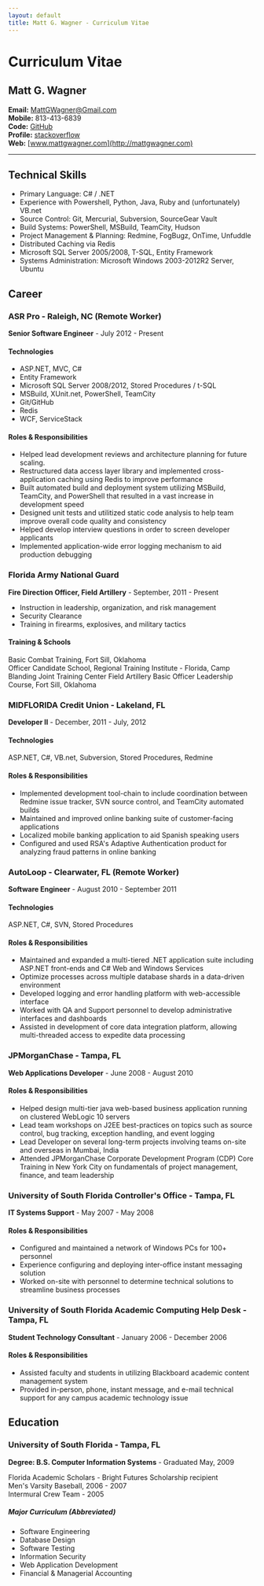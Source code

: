 ```yaml
---
layout: default
title: Matt G. Wagner - Curriculum Vitae
---
```


# Curriculum Vitae

## Matt G. Wagner

**Email:** [MattGWagner@Gmail.com](mailto:MattGWagner@Gmail.com)  
**Mobile:** 813-413-6839  
**Code:** [GitHub](http://github.com/mattgwagner)  
**Profile:** [stackoverflow](http://careers.stackoverflow.com/mattgwagner)  
**Web:** [www.mattgwagner.com](http://mattgwagner.com)  

----------

## Technical Skills

* Primary Language: C# / .NET
* Experience with Powershell, Python, Java, Ruby and (unfortunately) VB.net  
* Source Control: Git, Mercurial, Subversion, SourceGear Vault  
* Build Systems: PowerShell, MSBuild, TeamCity, Hudson  
* Project Management & Planning: Redmine, FogBugz, OnTime, Unfuddle  
* Distributed Caching via Redis  
* Microsoft SQL Server 2005/2008, T-SQL, Entity Framework  
* Systems Administration: Microsoft Windows 2003-2012R2 Server, Ubuntu

## Career

### ASR Pro - Raleigh, NC (Remote Worker)
**Senior Software Engineer** - July 2012 - Present

#### Technologies

* ASP.NET, MVC, C#
* Entity Framework  
* Microsoft SQL Server 2008/2012, Stored Procedures / t-SQL
* MSBuild, XUnit.net, PowerShell, TeamCity
* Git/GitHub
* Redis
* WCF, ServiceStack

#### Roles & Responsibilities

* Helped lead development reviews and architecture planning for future scaling.
* Restructured data access layer library and implemented cross-application caching using Redis to improve performance
* Built automated build and deployment system utilizing MSBuild, TeamCity, and PowerShell that resulted in a vast increase in development speed
* Designed unit tests and utilitized static code analysis to help team improve overall code quality and consistency
* Helped develop interview questions in order to screen developer applicants
* Implemented application-wide error logging mechanism to aid production debugging

### Florida Army National Guard 
**Fire Direction Officer, Field Artillery** - September, 2011 - Present  

* Instruction in leadership, organization, and risk management  
* Security Clearance
* Training in firearms, explosives, and military tactics  

#### Training & Schools 
Basic Combat Training, Fort Sill, Oklahoma  
Officer Candidate School, Regional Training Institute - Florida, Camp Blanding Joint Training Center
Field Artillery Basic Officer Leadership Course, Fort Sill, Oklahoma

### MIDFLORIDA Credit Union - Lakeland, FL  
**Developer II** - December, 2011 - July, 2012  

#### Technologies

ASP.NET, C#, VB.net, Subversion, Stored Procedures, Redmine

#### Roles & Responsibilities

* Implemented development tool-chain to include coordination between Redmine issue tracker, SVN source control, and TeamCity automated builds  
* Maintained and improved online banking suite of customer-facing applications
* Localized mobile banking application to aid Spanish speaking users
* Configured and used RSA's Adaptive Authentication product for analyzing fraud patterns in online banking

### AutoLoop - Clearwater, FL (Remote Worker)

**Software Engineer** - August 2010 - September 2011

#### Technologies

ASP.NET, C#, SVN, Stored Procedures

#### Roles & Responsibilities

* Maintained and expanded a multi-tiered .NET application suite including ASP.NET front-ends and C# Web and Windows Services
* Optimize processes across multiple database shards in a data-driven environment
* Developed logging and error handling platform with web-accessible interface
* Worked with QA and Support personnel to develop administrative interfaces and dashboards
* Assisted in development of core data integration platform, allowing multi-threaded access to expedite data processing

### JPMorganChase - Tampa, FL
**Web Applications Developer** - June 2008 - August 2010  

#### Roles & Responsibilities

* Helped design multi-tier java web-based business application running on clustered WebLogic 10 servers
* Lead team workshops on J2EE best-practices on topics such as source control, bug tracking, exception handling, and event logging
* Lead Developer on several long-term projects involving teams on-site and overseas in Mumbai, India
* Attended JPMorganChase Corporate Development Program (CDP) Core Training in New York City on fundamentals of project management, finance, and team leadership

### University of South Florida Controller's Office - Tampa, FL
**IT Systems Support** - May 2007 - May 2008   

#### Roles & Responsibilities

* Configured and maintained a network of Windows PCs for 100+ personnel
* Experience configuring and deploying inter-office instant messaging solution
* Worked on-site with personnel to determine technical solutions to streamline business processes

### University of South Florida Academic Computing Help Desk - Tampa, FL
**Student Technology Consultant** - January 2006 - December 2006  

#### Roles & Responsibilities

* Assisted faculty and students in utilizing Blackboard academic content management system
* Provided in-person, phone, instant message, and e-mail technical support for any campus academic technology issue

## Education

### University of South Florida - Tampa, FL
**Degree: B.S. Computer Information Systems** - Graduated May, 2009 

Florida Academic Scholars - Bright Futures Scholarship recipient  
Men's Varsity Baseball, 2006 - 2007  
Intermural Crew Team - 2005  

##### Major Curriculum (Abbreviated)
* Software Engineering
* Database Design
* Software Testing
* Information Security
* Web Application Development
* Financial & Managerial Accounting